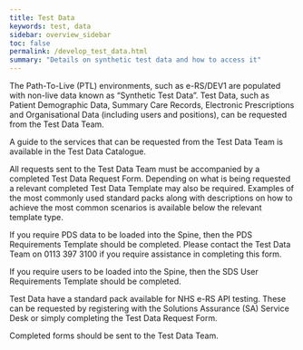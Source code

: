 ```yaml
---
title: Test Data
keywords: test, data
sidebar: overview_sidebar
toc: false
permalink: /develop_test_data.html
summary: "Details on synthetic test data and how to access it"
---
```


The Path-To-Live (PTL) environments, such as e-RS/DEV1 are populated with non-live data known as “Synthetic Test Data”. Test Data, such as Patient Demographic Data, Summary Care Records, Electronic Prescriptions and Organisational Data (including users and positions), can be requested from the Test Data Team.

A guide to the services that can be requested from the Test Data Team is available in the Test Data Catalogue.

All requests sent to the Test Data Team must be accompanied by a completed Test Data Request Form. Depending on what is being requested a relevant completed Test Data Template may also be required. Examples of the most commonly used standard packs along with descriptions on how to achieve the most common scenarios is available below the relevant template type.

If you require PDS data to be loaded into the Spine, then the PDS Requirements Template should be completed. Please contact the Test Data Team on 0113 397 3100 if you require assistance in completing this form.

If you require users to be loaded into the Spine, then the SDS User Requirements Template should be completed.

Test Data have a standard pack available for NHS e-RS API testing. These can be requested by registering with the Solutions Assurance (SA) Service Desk or simply completing the Test Data Request Form.

Completed forms should be sent to the Test Data Team.
